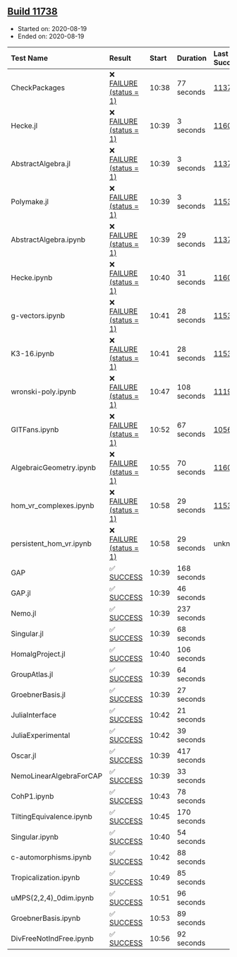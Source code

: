 ## [Build 11738](https://oscarci.mathematik.uni-kl.de/job/oscar/11738/)

* Started on: 2020-08-19
* Ended on: 2020-08-19

| Test Name    | Result | Start | Duration | Last Success | First Failure |
|:-------------|:-------|:------|:---------|:-------------|:--------------|
| CheckPackages | ❌ [FAILURE (status = 1)](https://oscarci.mathematik.uni-kl.de/job/oscar/11738/artifact/logs/build-11738/CheckPackages.log) | 10:38 | 77 seconds | [11376](https://oscarci.mathematik.uni-kl.de/job/oscar/11376/) | [11377](https://oscarci.mathematik.uni-kl.de/job/oscar/11377/) |
| Hecke.jl | ❌ [FAILURE (status = 1)](https://oscarci.mathematik.uni-kl.de/job/oscar/11738/artifact/logs/build-11738/Hecke.jl.log) | 10:39 | 3 seconds | [11602](https://oscarci.mathematik.uni-kl.de/job/oscar/11602/) | [11603](https://oscarci.mathematik.uni-kl.de/job/oscar/11603/) |
| AbstractAlgebra.jl | ❌ [FAILURE (status = 1)](https://oscarci.mathematik.uni-kl.de/job/oscar/11738/artifact/logs/build-11738/AbstractAlgebra.jl.log) | 10:39 | 3 seconds | [11376](https://oscarci.mathematik.uni-kl.de/job/oscar/11376/) | [11377](https://oscarci.mathematik.uni-kl.de/job/oscar/11377/) |
| Polymake.jl | ❌ [FAILURE (status = 1)](https://oscarci.mathematik.uni-kl.de/job/oscar/11738/artifact/logs/build-11738/Polymake.jl.log) | 10:39 | 3 seconds | [11532](https://oscarci.mathematik.uni-kl.de/job/oscar/11532/) | [11533](https://oscarci.mathematik.uni-kl.de/job/oscar/11533/) |
| AbstractAlgebra.ipynb | ❌ [FAILURE (status = 1)](https://oscarci.mathematik.uni-kl.de/job/oscar/11738/artifact/logs/build-11738/AbstractAlgebra.ipynb.log) | 10:39 | 29 seconds | [11376](https://oscarci.mathematik.uni-kl.de/job/oscar/11376/) | [11377](https://oscarci.mathematik.uni-kl.de/job/oscar/11377/) |
| Hecke.ipynb | ❌ [FAILURE (status = 1)](https://oscarci.mathematik.uni-kl.de/job/oscar/11738/artifact/logs/build-11738/Hecke.ipynb.log) | 10:40 | 31 seconds | [11602](https://oscarci.mathematik.uni-kl.de/job/oscar/11602/) | [11603](https://oscarci.mathematik.uni-kl.de/job/oscar/11603/) |
| g-vectors.ipynb | ❌ [FAILURE (status = 1)](https://oscarci.mathematik.uni-kl.de/job/oscar/11738/artifact/logs/build-11738/g-vectors.ipynb.log) | 10:41 | 28 seconds | [11532](https://oscarci.mathematik.uni-kl.de/job/oscar/11532/) | [11533](https://oscarci.mathematik.uni-kl.de/job/oscar/11533/) |
| K3-16.ipynb | ❌ [FAILURE (status = 1)](https://oscarci.mathematik.uni-kl.de/job/oscar/11738/artifact/logs/build-11738/K3-16.ipynb.log) | 10:41 | 28 seconds | [11532](https://oscarci.mathematik.uni-kl.de/job/oscar/11532/) | [11533](https://oscarci.mathematik.uni-kl.de/job/oscar/11533/) |
| wronski-poly.ipynb | ❌ [FAILURE (status = 1)](https://oscarci.mathematik.uni-kl.de/job/oscar/11738/artifact/logs/build-11738/wronski-poly.ipynb.log) | 10:47 | 108 seconds | [11192](https://oscarci.mathematik.uni-kl.de/job/oscar/11192/) | [11193](https://oscarci.mathematik.uni-kl.de/job/oscar/11193/) |
| GITFans.ipynb | ❌ [FAILURE (status = 1)](https://oscarci.mathematik.uni-kl.de/job/oscar/11738/artifact/logs/build-11738/GITFans.ipynb.log) | 10:52 | 67 seconds | [10566](https://oscarci.mathematik.uni-kl.de/job/oscar/10566/) | [10567](https://oscarci.mathematik.uni-kl.de/job/oscar/10567/) |
| AlgebraicGeometry.ipynb | ❌ [FAILURE (status = 1)](https://oscarci.mathematik.uni-kl.de/job/oscar/11738/artifact/logs/build-11738/AlgebraicGeometry.ipynb.log) | 10:55 | 70 seconds | [11602](https://oscarci.mathematik.uni-kl.de/job/oscar/11602/) | [11603](https://oscarci.mathematik.uni-kl.de/job/oscar/11603/) |
| hom_vr_complexes.ipynb | ❌ [FAILURE (status = 1)](https://oscarci.mathematik.uni-kl.de/job/oscar/11738/artifact/logs/build-11738/hom_vr_complexes.ipynb.log) | 10:58 | 29 seconds | [11532](https://oscarci.mathematik.uni-kl.de/job/oscar/11532/) | [11533](https://oscarci.mathematik.uni-kl.de/job/oscar/11533/) |
| persistent_hom_vr.ipynb | ❌ [FAILURE (status = 1)](https://oscarci.mathematik.uni-kl.de/job/oscar/11738/artifact/logs/build-11738/persistent_hom_vr.ipynb.log) | 10:58 | 29 seconds | unknown | unknown |
| GAP | ✅ [SUCCESS](https://oscarci.mathematik.uni-kl.de/job/oscar/11738/artifact/logs/build-11738/GAP.log) | 10:39 | 168 seconds |  |  |
| GAP.jl | ✅ [SUCCESS](https://oscarci.mathematik.uni-kl.de/job/oscar/11738/artifact/logs/build-11738/GAP.jl.log) | 10:39 | 46 seconds |  |  |
| Nemo.jl | ✅ [SUCCESS](https://oscarci.mathematik.uni-kl.de/job/oscar/11738/artifact/logs/build-11738/Nemo.jl.log) | 10:39 | 237 seconds |  |  |
| Singular.jl | ✅ [SUCCESS](https://oscarci.mathematik.uni-kl.de/job/oscar/11738/artifact/logs/build-11738/Singular.jl.log) | 10:39 | 68 seconds |  |  |
| HomalgProject.jl | ✅ [SUCCESS](https://oscarci.mathematik.uni-kl.de/job/oscar/11738/artifact/logs/build-11738/HomalgProject.jl.log) | 10:40 | 106 seconds |  |  |
| GroupAtlas.jl | ✅ [SUCCESS](https://oscarci.mathematik.uni-kl.de/job/oscar/11738/artifact/logs/build-11738/GroupAtlas.jl.log) | 10:39 | 64 seconds |  |  |
| GroebnerBasis.jl | ✅ [SUCCESS](https://oscarci.mathematik.uni-kl.de/job/oscar/11738/artifact/logs/build-11738/GroebnerBasis.jl.log) | 10:39 | 27 seconds |  |  |
| JuliaInterface | ✅ [SUCCESS](https://oscarci.mathematik.uni-kl.de/job/oscar/11738/artifact/logs/build-11738/JuliaInterface.log) | 10:42 | 21 seconds |  |  |
| JuliaExperimental | ✅ [SUCCESS](https://oscarci.mathematik.uni-kl.de/job/oscar/11738/artifact/logs/build-11738/JuliaExperimental.log) | 10:42 | 39 seconds |  |  |
| Oscar.jl | ✅ [SUCCESS](https://oscarci.mathematik.uni-kl.de/job/oscar/11738/artifact/logs/build-11738/Oscar.jl.log) | 10:39 | 417 seconds |  |  |
| NemoLinearAlgebraForCAP | ✅ [SUCCESS](https://oscarci.mathematik.uni-kl.de/job/oscar/11738/artifact/logs/build-11738/NemoLinearAlgebraForCAP.log) | 10:39 | 33 seconds |  |  |
| CohP1.ipynb | ✅ [SUCCESS](https://oscarci.mathematik.uni-kl.de/job/oscar/11738/artifact/logs/build-11738/CohP1.ipynb.log) | 10:43 | 78 seconds |  |  |
| TiltingEquivalence.ipynb | ✅ [SUCCESS](https://oscarci.mathematik.uni-kl.de/job/oscar/11738/artifact/logs/build-11738/TiltingEquivalence.ipynb.log) | 10:45 | 170 seconds |  |  |
| Singular.ipynb | ✅ [SUCCESS](https://oscarci.mathematik.uni-kl.de/job/oscar/11738/artifact/logs/build-11738/Singular.ipynb.log) | 10:40 | 54 seconds |  |  |
| c-automorphisms.ipynb | ✅ [SUCCESS](https://oscarci.mathematik.uni-kl.de/job/oscar/11738/artifact/logs/build-11738/c-automorphisms.ipynb.log) | 10:42 | 88 seconds |  |  |
| Tropicalization.ipynb | ✅ [SUCCESS](https://oscarci.mathematik.uni-kl.de/job/oscar/11738/artifact/logs/build-11738/Tropicalization.ipynb.log) | 10:49 | 85 seconds |  |  |
| uMPS(2,2,4)_0dim.ipynb | ✅ [SUCCESS](https://oscarci.mathematik.uni-kl.de/job/oscar/11738/artifact/logs/build-11738/uMPS-2-2-4-_0dim.ipynb.log) | 10:51 | 96 seconds |  |  |
| GroebnerBasis.ipynb | ✅ [SUCCESS](https://oscarci.mathematik.uni-kl.de/job/oscar/11738/artifact/logs/build-11738/GroebnerBasis.ipynb.log) | 10:53 | 89 seconds |  |  |
| DivFreeNotIndFree.ipynb | ✅ [SUCCESS](https://oscarci.mathematik.uni-kl.de/job/oscar/11738/artifact/logs/build-11738/DivFreeNotIndFree.ipynb.log) | 10:56 | 92 seconds |  |  |
